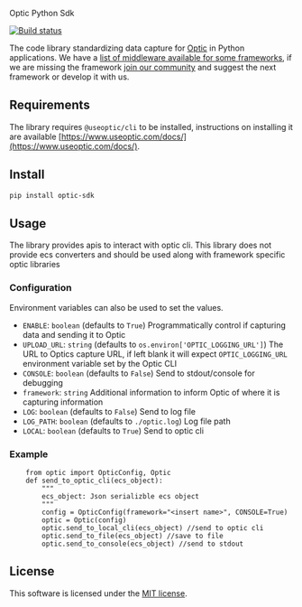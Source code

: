 Optic Python Sdk

<!-- Badges -->
[![Build status](https://github.com/silentninja/optic-python/actions/workflows/run_tests.yml/badge.svg)](https://github.com/silentninja/optic-python/actions/workflows/run_tests.yml)

The code library standardizing data capture for [Optic](https://www.useoptic.com) in Python applications. We have a [list of middleware available for some frameworks](https://github.com/silentninja/optic-python), if we are missing the framework [join our community](https://useoptic.com/docs/community/) and suggest the next framework or develop it with us.

## Requirements

The library requires `@useoptic/cli` to be installed, instructions on installing it are available [https://www.useoptic.com/docs/](https://www.useoptic.com/docs/).

## Install

```sh
pip install optic-sdk
```

## Usage

The library provides apis to interact with optic cli. This library does not provide ecs converters and should be used
along with framework specific optic libraries

### Configuration

Environment variables can also be used to set the values.

- `ENABLE`: `boolean` (defaults to `True`) Programmatically control if capturing data and sending it to Optic
- `UPLOAD_URL`: `string` (defaults to `os.environ['OPTIC_LOGGING_URL']`) The URL to Optics capture URL, if left blank it
  will expect `OPTIC_LOGGING_URL` environment variable set by the Optic CLI
- `CONSOLE`: `boolean` (defaults to `False`) Send to stdout/console for debugging
- `framework`: `string`  Additional information to inform Optic of where it is capturing information
- `LOG`: `boolean` (defaults to `False`) Send to log file
- `LOG_PATH`: `boolean` (defaults to `./optic.log`) Log file path
- `LOCAL`: `boolean` (defaults to `True`) Send to optic cli

### Example

        from optic import OpticConfig, Optic
        def send_to_optic_cli(ecs_object):
            """
            ecs_object: Json serializble ecs object
            """
            config = OpticConfig(framework="<insert name>", CONSOLE=True)
            optic = Optic(config)
            optic.send_to_local_cli(ecs_object) //send to optic cli
            optic.send_to_file(ecs_object) //save to file
            optic.send_to_console(ecs_object) //send to stdout

## License
This software is licensed under the [MIT license](../LICENSE).
